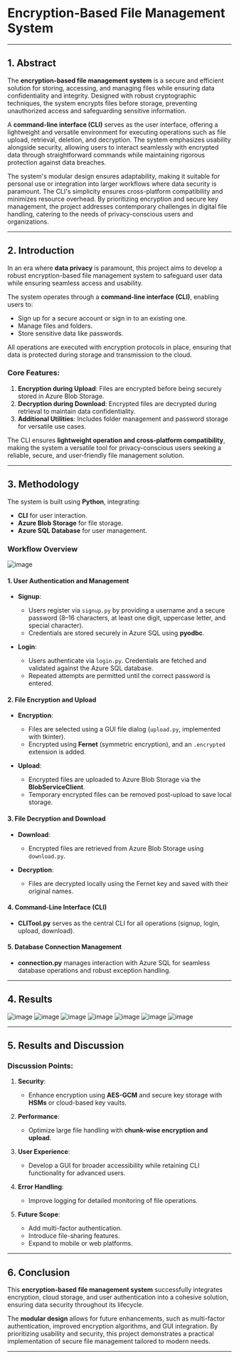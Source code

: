 

# Encryption-Based File Management System

---

## 1. Abstract

The **encryption-based file management system** is a secure and efficient solution for storing, accessing, and managing files while ensuring data confidentiality and integrity. Designed with robust cryptographic techniques, the system encrypts files before storage, preventing unauthorized access and safeguarding sensitive information.  

A **command-line interface (CLI)** serves as the user interface, offering a lightweight and versatile environment for executing operations such as file upload, retrieval, deletion, and decryption. The system emphasizes usability alongside security, allowing users to interact seamlessly with encrypted data through straightforward commands while maintaining rigorous protection against data breaches.  

The system's modular design ensures adaptability, making it suitable for personal use or integration into larger workflows where data security is paramount. The CLI's simplicity ensures cross-platform compatibility and minimizes resource overhead. By prioritizing encryption and secure key management, the project addresses contemporary challenges in digital file handling, catering to the needs of privacy-conscious users and organizations.

---

## 2. Introduction

In an era where **data privacy** is paramount, this project aims to develop a robust encryption-based file management system to safeguard user data while ensuring seamless access and usability.  

The system operates through a **command-line interface (CLI)**, enabling users to:  
- Sign up for a secure account or sign in to an existing one.  
- Manage files and folders.  
- Store sensitive data like passwords.  

All operations are executed with encryption protocols in place, ensuring that data is protected during storage and transmission to the cloud.  

### Core Features:
1. **Encryption during Upload**: Files are encrypted before being securely stored in Azure Blob Storage.  
2. **Decryption during Download**: Encrypted files are decrypted during retrieval to maintain data confidentiality.  
3. **Additional Utilities**: Includes folder management and password storage for versatile use cases.  

The CLI ensures **lightweight operation and cross-platform compatibility**, making the system a versatile tool for privacy-conscious users seeking a reliable, secure, and user-friendly file management solution.

---

## 3. Methodology

The system is built using **Python**, integrating:  
- **CLI** for user interaction.  
- **Azure Blob Storage** for file storage.  
- **Azure SQL Database** for user management.  

### Workflow Overview

![image](https://github.com/user-attachments/assets/6206dd69-61e8-4490-8604-91717775dccc)

#### 1. User Authentication and Management
- **Signup**:  
  - Users register via `signup.py` by providing a username and a secure password (8–16 characters, at least one digit, uppercase letter, and special character).  
  - Credentials are stored securely in Azure SQL using **pyodbc**.  

- **Login**:  
  - Users authenticate via `login.py`. Credentials are fetched and validated against the Azure SQL database.  
  - Repeated attempts are permitted until the correct password is entered.  

#### 2. File Encryption and Upload
- **Encryption**:  
  - Files are selected using a GUI file dialog (`upload.py`, implemented with tkinter).  
  - Encrypted using **Fernet** (symmetric encryption), and an `.encrypted` extension is added.  

- **Upload**:  
  - Encrypted files are uploaded to Azure Blob Storage via the **BlobServiceClient**.  
  - Temporary encrypted files can be removed post-upload to save local storage.  

#### 3. File Decryption and Download
- **Download**:  
  - Encrypted files are retrieved from Azure Blob Storage using `download.py`.  

- **Decryption**:  
  - Files are decrypted locally using the Fernet key and saved with their original names.  

#### 4. Command-Line Interface (CLI)
- **CLITool.py** serves as the central CLI for all operations (signup, login, upload, download).  

#### 5. Database Connection Management
- **connection.py** manages interaction with Azure SQL for seamless database operations and robust exception handling.  

---

## 4. Results
![image](https://github.com/user-attachments/assets/0af0b84d-011d-4ed4-b785-268c04921d7c)
![image](https://github.com/user-attachments/assets/ccc46960-29bc-490a-aebe-3f33b9b7face)
![image](https://github.com/user-attachments/assets/682ffc96-1c2f-4bcd-8299-bd673f55621a)
![image](https://github.com/user-attachments/assets/21fdb388-80e5-4bb0-a016-dc877fc2a946)
![image](https://github.com/user-attachments/assets/4a77e586-b1d8-4306-abcd-1a53f3d86794)
![image](https://github.com/user-attachments/assets/46042bd9-9457-49fe-b848-7be0d0619cac)
![image](https://github.com/user-attachments/assets/4a19a736-3b87-466c-b117-d4f1fa02116f)



---

## 5. Results and Discussion

### Discussion Points:
1. **Security**:  
   - Enhance encryption using **AES-GCM** and secure key storage with **HSMs** or cloud-based key vaults.  

2. **Performance**:  
   - Optimize large file handling with **chunk-wise encryption and upload**.  

3. **User Experience**:  
   - Develop a GUI for broader accessibility while retaining CLI functionality for advanced users.  

4. **Error Handling**:  
   - Improve logging for detailed monitoring of file operations.  

5. **Future Scope**:  
   - Add multi-factor authentication.  
   - Introduce file-sharing features.  
   - Expand to mobile or web platforms.  

---

## 6. Conclusion

This **encryption-based file management system** successfully integrates encryption, cloud storage, and user authentication into a cohesive solution, ensuring data security throughout its lifecycle.  

The **modular design** allows for future enhancements, such as multi-factor authentication, improved encryption algorithms, and GUI integration. By prioritizing usability and security, this project demonstrates a practical implementation of secure file management tailored to modern needs.

--- 
